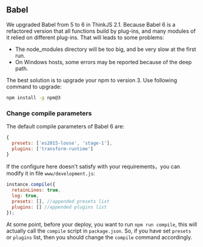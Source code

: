 ## Babel

We upgraded Babel from 5 to 6 in ThinkJS 2.1. Because Babel 6 is a refactored version that all functions build by plug-ins, and many modules of it relied on different plug-ins. That will leads to some problems:

- The node_modules directory will be too big, and be very slow at the first run.
- On Windows hosts, some errors may be reported because of the deep path.

The best solution is to upgrade your npm to version 3. Use following command to upgrade:

```sh
npm install -g npm@3
```

### Change compile parameters

The default compile parameters of Babel 6 are:

```js
{
  presets: ['es2015-loose', 'stage-1'],
  plugins: ['transform-runtime']
}
```
If the configure here doesn't satisfy with your requirements，you can modify it in file `www/development.js`:

```js
instance.compile({
  retainLines: true,
  log: true,
  presets: [], //appended presets list
  plugins: [] //appended plugins list
});
```

At some point, before your deploy, you want to run `npm run compile`, this will actually call the `compile` script in `package.json`. So, if you have set `presets` or `plugins` list, then you should change the `compile` command accordingly.
